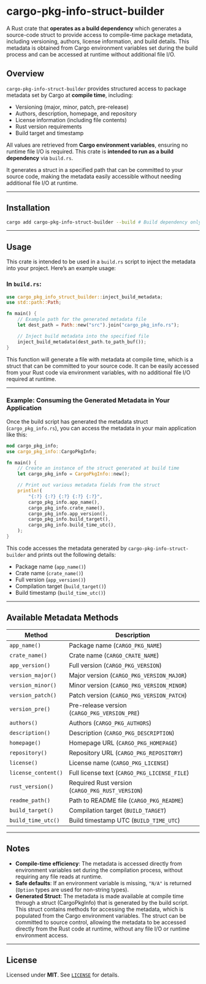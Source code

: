 # cargo-pkg-info-struct-builder

A Rust crate that **operates as a build dependency** which generates a source-code struct to provide access to compile-time package metadata, including versioning, authors, license information, and build details. This metadata is obtained from Cargo environment variables set during the build process and can be accessed at runtime without additional file I/O.

## Overview

`cargo-pkg-info-struct-builder` provides structured access to package metadata set by Cargo at **compile time**, including:  
- Versioning (major, minor, patch, pre-release)  
- Authors, description, homepage, and repository  
- License information (including file contents)  
- Rust version requirements  
- Build target and timestamp  

All values are retrieved from **Cargo environment variables**, ensuring no runtime file I/O is required. This crate is **intended to run as a build dependency** via `build.rs`.

It generates a struct in a specified path that can be committed to your source code, making the metadata easily accessible without needing additional file I/O at runtime.

---

## Installation

```bash
cargo add cargo-pkg-info-struct-builder --build # Build dependency only
```

---

## Usage

This crate is intended to be used in a `build.rs` script to inject the metadata into your project. Here’s an example usage:

### In `build.rs`:
```rust
use cargo_pkg_info_struct_builder::inject_build_metadata;
use std::path::Path;

fn main() {
    // Example path for the generated metadata file
    let dest_path = Path::new("src").join("cargo_pkg_info.rs");

    // Inject build metadata into the specified file
    inject_build_metadata(dest_path.to_path_buf());
}
```

This function will generate a file with metadata at compile time, which is a struct that can be committed to your source code. It can be easily accessed from your Rust code via environment variables, with no additional file I/O required at runtime.

---

### Example: Consuming the Generated Metadata in Your Application

Once the build script has generated the metadata struct (`cargo_pkg_info.rs`), you can access the metadata in your main application like this:

```rust
mod cargo_pkg_info;
use cargo_pkg_info::CargoPkgInfo;

fn main() {
    // Create an instance of the struct generated at build time
    let cargo_pkg_info = CargoPkgInfo::new();

    // Print out various metadata fields from the struct
    println!(
        "{:?} {:?} {:?} {:?} {:?}",
        cargo_pkg_info.app_name(),
        cargo_pkg_info.crate_name(),
        cargo_pkg_info.app_version(),
        cargo_pkg_info.build_target(),
        cargo_pkg_info.build_time_utc(),
    );
}
```

This code accesses the metadata generated by `cargo-pkg-info-struct-builder` and prints out the following details:
- Package name (`app_name()`)
- Crate name (`crate_name()`)
- Full version (`app_version()`)
- Compilation target (`build_target()`)
- Build timestamp (`build_time_utc()`)

---

## Available Metadata Methods

| **Method**                  | **Description** |
|-----------------------------|-----------------|
| `app_name()`                | Package name (`CARGO_PKG_NAME`) |
| `crate_name()`              | Crate name (`CARGO_CRATE_NAME`) |
| `app_version()`             | Full version (`CARGO_PKG_VERSION`) |
| `version_major()`           | Major version (`CARGO_PKG_VERSION_MAJOR`) |
| `version_minor()`           | Minor version (`CARGO_PKG_VERSION_MINOR`) |
| `version_patch()`           | Patch version (`CARGO_PKG_VERSION_PATCH`) |
| `version_pre()`             | Pre-release version (`CARGO_PKG_VERSION_PRE`) |
| `authors()`                 | Authors (`CARGO_PKG_AUTHORS`) |
| `description()`             | Description (`CARGO_PKG_DESCRIPTION`) |
| `homepage()`                | Homepage URL (`CARGO_PKG_HOMEPAGE`) |
| `repository()`              | Repository URL (`CARGO_PKG_REPOSITORY`) |
| `license()`                 | License name (`CARGO_PKG_LICENSE`) |
| `license_content()`         | Full license text (`CARGO_PKG_LICENSE_FILE`) |
| `rust_version()`            | Required Rust version (`CARGO_PKG_RUST_VERSION`) |
| `readme_path()`             | Path to README file (`CARGO_PKG_README`) |
| `build_target()`            | Compilation target (`BUILD_TARGET`) |
| `build_time_utc()`          | Build timestamp UTC (`BUILD_TIME_UTC`) |

---

## Notes

- **Compile-time efficiency**: The metadata is accessed directly from environment variables set during the compilation process, without requiring any file reads at runtime.
- **Safe defaults**: If an environment variable is missing, `"N/A"` is returned (`Option` types are used for non-string types).
- **Generated Struct**: The metadata is made available at compile time through a struct (CargoPkgInfo) that is generated by the build script. This struct contains methods for accessing the metadata, which is populated from the Cargo environment variables. The struct can be committed to source control, allowing the metadata to be accessed directly from the Rust code at runtime, without any file I/O or runtime environment access.

---

## License

Licensed under **MIT**. See [`LICENSE`](./LICENSE) for details.
